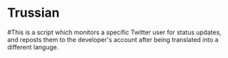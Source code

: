 # Trussian

#This is a script which monitors a specific Twitter user for status updates, and reposts them to the developer's account after being translated into a different languge.
